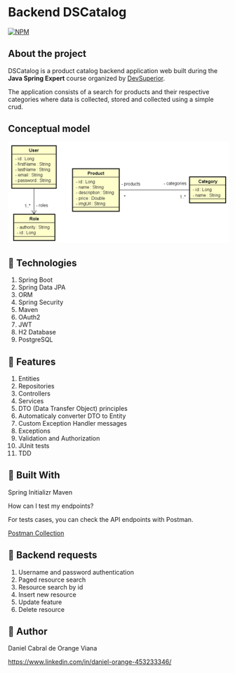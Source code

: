 # Backend DSCatalog
[![NPM](https://img.shields.io/npm/l/react)](https://github.com/danielorangeviana/api-rest-spring-dscatalog/blob/main/LICENSE)

## About the project

DSCatalog is a product catalog backend application web built during the **Java Spring Expert** course organized by [DevSuperior](https://devsuperior.com.br/ "Site of DevSuperior").

The application consists of a search for products and their respective categories where data is collected, stored and collected using a simple crud.

## Conceptual model
![modelo_conceitual](https://github.com/danielorangeviana/api-rest-spring-dscatalog/blob/main/Modelo%20conceitual%20DSCatalog.jpg)

## 🔵 Technologies
1. Spring Boot
2. Spring Data JPA
3. ORM
4. Spring Security
5. Maven
6. OAuth2
7. JWT
8. H2 Database
9. PostgreSQL

## 🔵 Features
1. Entities
2. Repositories
3. Controllers
4. Services
5. DTO (Data Transfer Object) principles
6. Automaticaly converter DTO to Entity
7. Custom Exception Handler messages
8. Exceptions
9. Validation and Authorization
10. JUnit tests
11. TDD

## 🔵 Built With
Spring Initializr
Maven

How can I test my endpoints?

For tests cases, you can check the API endpoints with Postman.

[Postman Collection](https://www.postman.com/)

## 🔵 Backend requests
1. Username and password authentication
2. Paged resource search
3. Resource search by id
4. Insert new resource
5. Update feature
6. Delete resource

## 🔵 Author
Daniel Cabral de Orange Viana

https://www.linkedin.com/in/daniel-orange-453233346/

